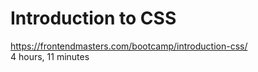 # Introduction to CSS
https://frontendmasters.com/bootcamp/introduction-css/<br>
4 hours, 11 minutes<br>